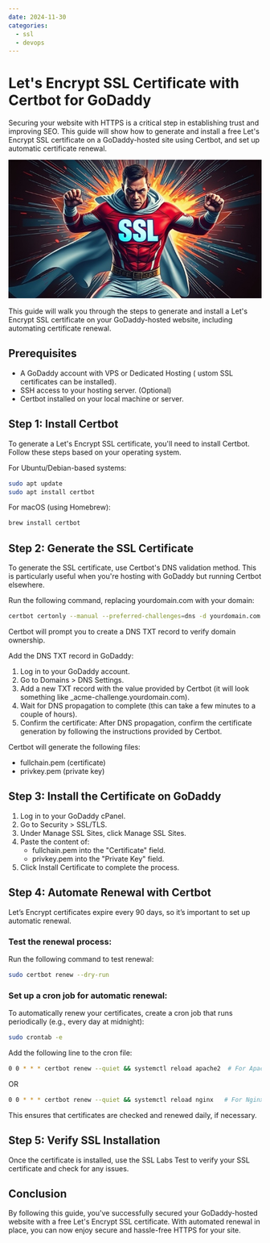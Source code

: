 ```yaml
---
date: 2024-11-30
categories:
  - ssl
  - devops
---
```

# Let's Encrypt SSL Certificate with Certbot for GoDaddy

Securing your website with HTTPS is a critical step in establishing trust and improving SEO. This guide will show how to generate and install a free Let's Encrypt SSL certificate on a GoDaddy-hosted site using Certbot, and set up automatic certificate renewal.

![SSL Hero](../../assets/blog/ssl/banner.jpg)

<!-- more -->

This guide will walk you through the steps to generate and install a Let's Encrypt SSL certificate on your GoDaddy-hosted website, including automating certificate renewal.

## Prerequisites

- A GoDaddy account with VPS or Dedicated Hosting ( ustom SSL certificates can be installed).
- SSH access to your hosting server. (Optional)
- Certbot installed on your local machine or server.


## Step 1: Install Certbot
To generate a Let's Encrypt SSL certificate, you'll need to install Certbot. Follow these steps based on your operating system.

For Ubuntu/Debian-based systems:

``` bash
sudo apt update
sudo apt install certbot
```

For macOS (using Homebrew):

``` bash
brew install certbot
```

## Step 2: Generate the SSL Certificate
To generate the SSL certificate, use Certbot's DNS validation method. This is particularly useful when you're hosting with GoDaddy but running Certbot elsewhere.

Run the following command, replacing yourdomain.com with your domain:
``` bash
certbot certonly --manual --preferred-challenges=dns -d yourdomain.com -d www.yourdomain.com
```

Certbot will prompt you to create a DNS TXT record to verify domain ownership.

Add the DNS TXT record in GoDaddy:

1. Log in to your GoDaddy account.
1. Go to Domains > DNS Settings.
1. Add a new TXT record with the value provided by Certbot (it will look something like _acme-challenge.yourdomain.com).
1. Wait for DNS propagation to complete (this can take a few minutes to a couple of hours).
1. Confirm the certificate: After DNS propagation, confirm the certificate generation by following the instructions provided by Certbot.

Certbot will generate the following files:
- fullchain.pem (certificate)
- privkey.pem (private key)

## Step 3: Install the Certificate on GoDaddy
1. Log in to your GoDaddy cPanel.
1. Go to Security > SSL/TLS.
1. Under Manage SSL Sites, click Manage SSL Sites.
1. Paste the content of:
    - fullchain.pem into the "Certificate" field.
    - privkey.pem into the "Private Key" field.
1. Click Install Certificate to complete the process.

## Step 4: Automate Renewal with Certbot
Let’s Encrypt certificates expire every 90 days, so it’s important to set up automatic renewal.

### Test the renewal process: 
Run the following command to test renewal:

``` bash
sudo certbot renew --dry-run
```
### Set up a cron job for automatic renewal:

To automatically renew your certificates, create a cron job that runs periodically (e.g., every day at midnight):
``` bash
sudo crontab -e
```
Add the following line to the cron file:

``` bash
0 0 * * * certbot renew --quiet && systemctl reload apache2  # For Apache
```
OR
``` bash
0 0 * * * certbot renew --quiet && systemctl reload nginx   # For Nginx
```

This ensures that certificates are checked and renewed daily, if necessary.

## Step 5: Verify SSL Installation
Once the certificate is installed, use the SSL Labs Test to verify your SSL certificate and check for any issues.

## Conclusion
By following this guide, you've successfully secured your GoDaddy-hosted website with a free Let's Encrypt SSL certificate. With automated renewal in place, you can now enjoy secure and hassle-free HTTPS for your site.
